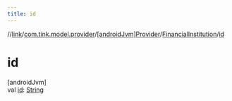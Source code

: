 ```yaml
---
title: id
---
```

//[link](../../../../index.html)/[com.tink.model.provider](../../index.html)/[[androidJvm]Provider](../index.html)/[FinancialInstitution](index.html)/[id](id.html)



# id



[androidJvm]\
val [id](id.html): [String](https://kotlinlang.org/api/latest/jvm/stdlib/kotlin/-string/index.html)




